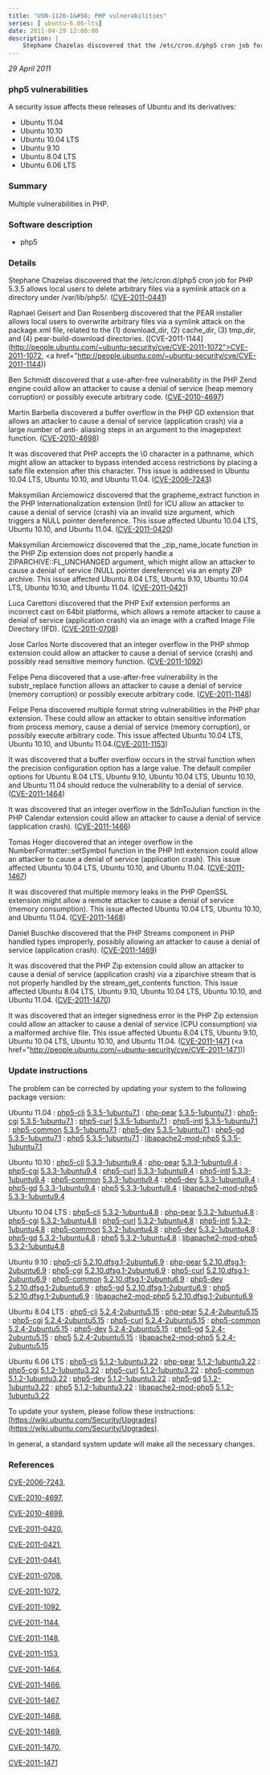 ```yaml
---
title: "USN-1126-1&#58; PHP vulnerabilities"
series: [ ubuntu-6.06-lts]
date: 2011-04-29 12:00:00
description: |
    Stephane Chazelas discovered that the /etc/cron.d/php5 cron job for PHP 5.3.5 allows local users to delete arbitrary files via a symlink attack on a directory under /var/lib/php5/. ([CVE-2011-0441](http://people.ubuntu.com/~ubuntu-security/cve/CVE-2011-0441))
--- 
```

 
 

*29 April 2011*

### php5 vulnerabilities

A security issue affects these releases of Ubuntu and its derivatives:

* Ubuntu 11.04
* Ubuntu 10.10
* Ubuntu 10.04 LTS
* Ubuntu 9.10
* Ubuntu 8.04 LTS
* Ubuntu 6.06 LTS

### Summary

Multiple vulnerabilities in PHP. 

### Software description

* php5 

### Details

Stephane Chazelas discovered that the /etc/cron.d/php5 cron job for PHP 5.3.5 allows local users to delete arbitrary files via a symlink attack on a directory under /var/lib/php5/. ([CVE-2011-0441](http://people.ubuntu.com/~ubuntu-security/cve/CVE-2011-0441))

Raphael Geisert and Dan Rosenberg discovered that the PEAR installer allows local users to overwrite arbitrary files via a symlink attack on the package.xml file, related to the (1) download_dir, (2) cache_dir, (3) tmp_dir, and (4) pear-build-download directories. ([CVE-2011-1144](http://people.ubuntu.com/~ubuntu-security/cve/CVE-2011-1072">CVE-2011-1072</a>, <a href="http://people.ubuntu.com/~ubuntu-security/cve/CVE-2011-1144))

Ben Schmidt discovered that a use-after-free vulnerability in the PHP Zend engine could allow an attacker to cause a denial of service (heap memory corruption) or possibly execute arbitrary code. ([CVE-2010-4697](http://people.ubuntu.com/~ubuntu-security/cve/CVE-2010-4697))

Martin Barbella discovered a buffer overflow in the PHP GD extension that allows an attacker to cause a denial of service (application crash) via a large number of anti- aliasing steps in an argument to the imagepstext function. ([CVE-2010-4698](http://people.ubuntu.com/~ubuntu-security/cve/CVE-2010-4698))

It was discovered that PHP accepts the \0 character in a pathname, which might allow an attacker to bypass intended access restrictions by placing a safe file extension after this character. This issue is addressed in Ubuntu 10.04 LTS, Ubuntu 10.10, and Ubuntu 11.04. ([CVE-2006-7243](http://people.ubuntu.com/~ubuntu-security/cve/CVE-2006-7243))

Maksymilian Arciemowicz discovered that the grapheme_extract function in the PHP Internationalization extension (Intl) for ICU allow an attacker to cause a denial of service (crash) via an invalid size argument, which triggers a NULL pointer dereference. This issue affected Ubuntu 10.04 LTS, Ubuntu 10.10, and Ubuntu 11.04. ([CVE-2011-0420](http://people.ubuntu.com/~ubuntu-security/cve/CVE-2011-0420))

Maksymilian Arciemowicz discovered that the _zip_name_locate function in the PHP Zip extension does not properly handle a ZIPARCHIVE::FL_UNCHANGED argument, which might allow an attacker to cause a denial of service (NULL pointer dereference) via an empty ZIP archive. This issue affected Ubuntu 8.04 LTS, Ubuntu 9.10, Ubuntu 10.04 LTS, Ubuntu 10.10, and Ubuntu 11.04. ([CVE-2011-0421](http://people.ubuntu.com/~ubuntu-security/cve/CVE-2011-0421))

Luca Carettoni discovered that the PHP Exif extension performs an incorrect cast on 64bit platforms, which allows a remote attacker to cause a denial of service (application crash) via an image with a crafted Image File Directory (IFD). ([CVE-2011-0708](http://people.ubuntu.com/~ubuntu-security/cve/CVE-2011-0708))

Jose Carlos Norte discovered that an integer overflow in the PHP shmop extension could allow an attacker to cause a denial of service (crash) and possibly read sensitive memory function. ([CVE-2011-1092](http://people.ubuntu.com/~ubuntu-security/cve/CVE-2011-1092))

Felipe Pena discovered that a use-after-free vulnerability in the substr_replace function allows an attacker to cause a denial of service (memory corruption) or possibly execute arbitrary code. ([CVE-2011-1148](http://people.ubuntu.com/~ubuntu-security/cve/CVE-2011-1148))

Felipe Pena discovered multiple format string vulnerabilities in the PHP phar extension. These could allow an attacker to obtain sensitive information from process memory, cause a denial of service (memory corruption), or possibly execute arbitrary code. This issue affected Ubuntu 10.04 LTS, Ubuntu 10.10, and Ubuntu 11.04.([CVE-2011-1153](http://people.ubuntu.com/~ubuntu-security/cve/CVE-2011-1153))

It was discovered that a buffer overflow occurs in the strval function when the precision configuration option has a large value. The default compiler options for Ubuntu 8.04 LTS, Ubuntu 9.10, Ubuntu 10.04 LTS, Ubuntu 10.10, and Ubuntu 11.04 should reduce the vulnerability to a denial of service. ([CVE-2011-1464](http://people.ubuntu.com/~ubuntu-security/cve/CVE-2011-1464))

It was discovered that an integer overflow in the SdnToJulian function in the PHP Calendar extension could allow an attacker to cause a denial of service (application crash). ([CVE-2011-1466](http://people.ubuntu.com/~ubuntu-security/cve/CVE-2011-1466))

Tomas Hoger discovered that an integer overflow in the NumberFormatter::setSymbol function in the PHP Intl extension could allow an attacker to cause a denial of service (application crash). This issue affected Ubuntu 10.04 LTS, Ubuntu 10.10, and Ubuntu 11.04. ([CVE-2011-1467](http://people.ubuntu.com/~ubuntu-security/cve/CVE-2011-1467))

It was discovered that multiple memory leaks in the PHP OpenSSL extension might allow a remote attacker to cause a denial of service (memory consumption). This issue affected Ubuntu 10.04 LTS, Ubuntu 10.10, and Ubuntu 11.04. ([CVE-2011-1468](http://people.ubuntu.com/~ubuntu-security/cve/CVE-2011-1468))

Daniel Buschke discovered that the PHP Streams component in PHP handled types improperly, possibly allowing an attacker to cause a denial of service (application crash). ([CVE-2011-1469](http://people.ubuntu.com/~ubuntu-security/cve/CVE-2011-1469))

It was discovered that the PHP Zip extension could allow an attacker to cause a denial of service (application crash) via a ziparchive stream that is not properly handled by the stream_get_contents function. This issue affected Ubuntu 8.04 LTS, Ubuntu 9.10, Ubuntu 10.04 LTS, Ubuntu 10.10, and Ubuntu 11.04. ([CVE-2011-1470](http://people.ubuntu.com/~ubuntu-security/cve/CVE-2011-1470))

It was discovered that an integer signedness error in the PHP Zip extension could allow an attacker to cause a denial of service (CPU consumption) via a malformed archive file. This issue affected Ubuntu 8.04 LTS, Ubuntu 9.10, Ubuntu 10.04 LTS, Ubuntu 10.10, and Ubuntu 11.04. ([CVE-2011-1471](http://people.ubuntu.com/~ubuntu-security/cve/CVE-2011-1470">CVE-2011-1470</a>) (<a href="http://people.ubuntu.com/~ubuntu-security/cve/CVE-2011-1471)) 

### Update instructions

The problem can be corrected by updating your system to the following package version:

Ubuntu 11.04
 : [php5-cli](https://launchpad.net/ubuntu/+source/php5) <span> [5.3.5-1ubuntu7.1](https://launchpad.net/ubuntu/+source/php5/5.3.5-1ubuntu7.1) </span> 
 : [php-pear](https://launchpad.net/ubuntu/+source/php5) <span> [5.3.5-1ubuntu7.1](https://launchpad.net/ubuntu/+source/php5/5.3.5-1ubuntu7.1) </span> 
 : [php5-cgi](https://launchpad.net/ubuntu/+source/php5) <span> [5.3.5-1ubuntu7.1](https://launchpad.net/ubuntu/+source/php5/5.3.5-1ubuntu7.1) </span> 
 : [php5-curl](https://launchpad.net/ubuntu/+source/php5) <span> [5.3.5-1ubuntu7.1](https://launchpad.net/ubuntu/+source/php5/5.3.5-1ubuntu7.1) </span> 
 : [php5-intl](https://launchpad.net/ubuntu/+source/php5) <span> [5.3.5-1ubuntu7.1](https://launchpad.net/ubuntu/+source/php5/5.3.5-1ubuntu7.1) </span> 
 : [php5-common](https://launchpad.net/ubuntu/+source/php5) <span> [5.3.5-1ubuntu7.1](https://launchpad.net/ubuntu/+source/php5/5.3.5-1ubuntu7.1) </span> 
 : [php5-dev](https://launchpad.net/ubuntu/+source/php5) <span> [5.3.5-1ubuntu7.1](https://launchpad.net/ubuntu/+source/php5/5.3.5-1ubuntu7.1) </span> 
 : [php5-gd](https://launchpad.net/ubuntu/+source/php5) <span> [5.3.5-1ubuntu7.1](https://launchpad.net/ubuntu/+source/php5/5.3.5-1ubuntu7.1) </span> 
 : [php5](https://launchpad.net/ubuntu/+source/php5) <span> [5.3.5-1ubuntu7.1](https://launchpad.net/ubuntu/+source/php5/5.3.5-1ubuntu7.1) </span> 
 : [libapache2-mod-php5](https://launchpad.net/ubuntu/+source/php5) <span> [5.3.5-1ubuntu7.1](https://launchpad.net/ubuntu/+source/php5/5.3.5-1ubuntu7.1) </span> 

Ubuntu 10.10
 : [php5-cli](https://launchpad.net/ubuntu/+source/php5) <span> [5.3.3-1ubuntu9.4](https://launchpad.net/ubuntu/+source/php5/5.3.3-1ubuntu9.4) </span> 
 : [php-pear](https://launchpad.net/ubuntu/+source/php5) <span> [5.3.3-1ubuntu9.4](https://launchpad.net/ubuntu/+source/php5/5.3.3-1ubuntu9.4) </span> 
 : [php5-cgi](https://launchpad.net/ubuntu/+source/php5) <span> [5.3.3-1ubuntu9.4](https://launchpad.net/ubuntu/+source/php5/5.3.3-1ubuntu9.4) </span> 
 : [php5-curl](https://launchpad.net/ubuntu/+source/php5) <span> [5.3.3-1ubuntu9.4](https://launchpad.net/ubuntu/+source/php5/5.3.3-1ubuntu9.4) </span> 
 : [php5-intl](https://launchpad.net/ubuntu/+source/php5) <span> [5.3.3-1ubuntu9.4](https://launchpad.net/ubuntu/+source/php5/5.3.3-1ubuntu9.4) </span> 
 : [php5-common](https://launchpad.net/ubuntu/+source/php5) <span> [5.3.3-1ubuntu9.4](https://launchpad.net/ubuntu/+source/php5/5.3.3-1ubuntu9.4) </span> 
 : [php5-dev](https://launchpad.net/ubuntu/+source/php5) <span> [5.3.3-1ubuntu9.4](https://launchpad.net/ubuntu/+source/php5/5.3.3-1ubuntu9.4) </span> 
 : [php5-gd](https://launchpad.net/ubuntu/+source/php5) <span> [5.3.3-1ubuntu9.4](https://launchpad.net/ubuntu/+source/php5/5.3.3-1ubuntu9.4) </span> 
 : [php5](https://launchpad.net/ubuntu/+source/php5) <span> [5.3.3-1ubuntu9.4](https://launchpad.net/ubuntu/+source/php5/5.3.3-1ubuntu9.4) </span> 
 : [libapache2-mod-php5](https://launchpad.net/ubuntu/+source/php5) <span> [5.3.3-1ubuntu9.4](https://launchpad.net/ubuntu/+source/php5/5.3.3-1ubuntu9.4) </span> 

Ubuntu 10.04 LTS
 : [php5-cli](https://launchpad.net/ubuntu/+source/php5) <span> [5.3.2-1ubuntu4.8](https://launchpad.net/ubuntu/+source/php5/5.3.2-1ubuntu4.8) </span> 
 : [php-pear](https://launchpad.net/ubuntu/+source/php5) <span> [5.3.2-1ubuntu4.8](https://launchpad.net/ubuntu/+source/php5/5.3.2-1ubuntu4.8) </span> 
 : [php5-cgi](https://launchpad.net/ubuntu/+source/php5) <span> [5.3.2-1ubuntu4.8](https://launchpad.net/ubuntu/+source/php5/5.3.2-1ubuntu4.8) </span> 
 : [php5-curl](https://launchpad.net/ubuntu/+source/php5) <span> [5.3.2-1ubuntu4.8](https://launchpad.net/ubuntu/+source/php5/5.3.2-1ubuntu4.8) </span> 
 : [php5-intl](https://launchpad.net/ubuntu/+source/php5) <span> [5.3.2-1ubuntu4.8](https://launchpad.net/ubuntu/+source/php5/5.3.2-1ubuntu4.8) </span> 
 : [php5-common](https://launchpad.net/ubuntu/+source/php5) <span> [5.3.2-1ubuntu4.8](https://launchpad.net/ubuntu/+source/php5/5.3.2-1ubuntu4.8) </span> 
 : [php5-dev](https://launchpad.net/ubuntu/+source/php5) <span> [5.3.2-1ubuntu4.8](https://launchpad.net/ubuntu/+source/php5/5.3.2-1ubuntu4.8) </span> 
 : [php5-gd](https://launchpad.net/ubuntu/+source/php5) <span> [5.3.2-1ubuntu4.8](https://launchpad.net/ubuntu/+source/php5/5.3.2-1ubuntu4.8) </span> 
 : [php5](https://launchpad.net/ubuntu/+source/php5) <span> [5.3.2-1ubuntu4.8](https://launchpad.net/ubuntu/+source/php5/5.3.2-1ubuntu4.8) </span> 
 : [libapache2-mod-php5](https://launchpad.net/ubuntu/+source/php5) <span> [5.3.2-1ubuntu4.8](https://launchpad.net/ubuntu/+source/php5/5.3.2-1ubuntu4.8) </span> 

Ubuntu 9.10
 : [php5-cli](https://launchpad.net/ubuntu/+source/php5) <span> [5.2.10.dfsg.1-2ubuntu6.9](https://launchpad.net/ubuntu/+source/php5/5.2.10.dfsg.1-2ubuntu6.9) </span> 
 : [php-pear](https://launchpad.net/ubuntu/+source/php5) <span> [5.2.10.dfsg.1-2ubuntu6.9](https://launchpad.net/ubuntu/+source/php5/5.2.10.dfsg.1-2ubuntu6.9) </span> 
 : [php5-cgi](https://launchpad.net/ubuntu/+source/php5) <span> [5.2.10.dfsg.1-2ubuntu6.9](https://launchpad.net/ubuntu/+source/php5/5.2.10.dfsg.1-2ubuntu6.9) </span> 
 : [php5-curl](https://launchpad.net/ubuntu/+source/php5) <span> [5.2.10.dfsg.1-2ubuntu6.9](https://launchpad.net/ubuntu/+source/php5/5.2.10.dfsg.1-2ubuntu6.9) </span> 
 : [php5-common](https://launchpad.net/ubuntu/+source/php5) <span> [5.2.10.dfsg.1-2ubuntu6.9](https://launchpad.net/ubuntu/+source/php5/5.2.10.dfsg.1-2ubuntu6.9) </span> 
 : [php5-dev](https://launchpad.net/ubuntu/+source/php5) <span> [5.2.10.dfsg.1-2ubuntu6.9](https://launchpad.net/ubuntu/+source/php5/5.2.10.dfsg.1-2ubuntu6.9) </span> 
 : [php5-gd](https://launchpad.net/ubuntu/+source/php5) <span> [5.2.10.dfsg.1-2ubuntu6.9](https://launchpad.net/ubuntu/+source/php5/5.2.10.dfsg.1-2ubuntu6.9) </span> 
 : [php5](https://launchpad.net/ubuntu/+source/php5) <span> [5.2.10.dfsg.1-2ubuntu6.9](https://launchpad.net/ubuntu/+source/php5/5.2.10.dfsg.1-2ubuntu6.9) </span> 
 : [libapache2-mod-php5](https://launchpad.net/ubuntu/+source/php5) <span> [5.2.10.dfsg.1-2ubuntu6.9](https://launchpad.net/ubuntu/+source/php5/5.2.10.dfsg.1-2ubuntu6.9) </span> 

Ubuntu 8.04 LTS
 : [php5-cli](https://launchpad.net/ubuntu/+source/php5) <span> [5.2.4-2ubuntu5.15](https://launchpad.net/ubuntu/+source/php5/5.2.4-2ubuntu5.15) </span> 
 : [php-pear](https://launchpad.net/ubuntu/+source/php5) <span> [5.2.4-2ubuntu5.15](https://launchpad.net/ubuntu/+source/php5/5.2.4-2ubuntu5.15) </span> 
 : [php5-cgi](https://launchpad.net/ubuntu/+source/php5) <span> [5.2.4-2ubuntu5.15](https://launchpad.net/ubuntu/+source/php5/5.2.4-2ubuntu5.15) </span> 
 : [php5-curl](https://launchpad.net/ubuntu/+source/php5) <span> [5.2.4-2ubuntu5.15](https://launchpad.net/ubuntu/+source/php5/5.2.4-2ubuntu5.15) </span> 
 : [php5-common](https://launchpad.net/ubuntu/+source/php5) <span> [5.2.4-2ubuntu5.15](https://launchpad.net/ubuntu/+source/php5/5.2.4-2ubuntu5.15) </span> 
 : [php5-dev](https://launchpad.net/ubuntu/+source/php5) <span> [5.2.4-2ubuntu5.15](https://launchpad.net/ubuntu/+source/php5/5.2.4-2ubuntu5.15) </span> 
 : [php5-gd](https://launchpad.net/ubuntu/+source/php5) <span> [5.2.4-2ubuntu5.15](https://launchpad.net/ubuntu/+source/php5/5.2.4-2ubuntu5.15) </span> 
 : [php5](https://launchpad.net/ubuntu/+source/php5) <span> [5.2.4-2ubuntu5.15](https://launchpad.net/ubuntu/+source/php5/5.2.4-2ubuntu5.15) </span> 
 : [libapache2-mod-php5](https://launchpad.net/ubuntu/+source/php5) <span> [5.2.4-2ubuntu5.15](https://launchpad.net/ubuntu/+source/php5/5.2.4-2ubuntu5.15) </span> 

Ubuntu 6.06 LTS
 : [php5-cli](https://launchpad.net/ubuntu/+source/php5) <span> [5.1.2-1ubuntu3.22](https://launchpad.net/ubuntu/+source/php5/5.1.2-1ubuntu3.22) </span> 
 : [php-pear](https://launchpad.net/ubuntu/+source/php5) <span> [5.1.2-1ubuntu3.22](https://launchpad.net/ubuntu/+source/php5/5.1.2-1ubuntu3.22) </span> 
 : [php5-cgi](https://launchpad.net/ubuntu/+source/php5) <span> [5.1.2-1ubuntu3.22](https://launchpad.net/ubuntu/+source/php5/5.1.2-1ubuntu3.22) </span> 
 : [php5-curl](https://launchpad.net/ubuntu/+source/php5) <span> [5.1.2-1ubuntu3.22](https://launchpad.net/ubuntu/+source/php5/5.1.2-1ubuntu3.22) </span> 
 : [php5-common](https://launchpad.net/ubuntu/+source/php5) <span> [5.1.2-1ubuntu3.22](https://launchpad.net/ubuntu/+source/php5/5.1.2-1ubuntu3.22) </span> 
 : [php5-dev](https://launchpad.net/ubuntu/+source/php5) <span> [5.1.2-1ubuntu3.22](https://launchpad.net/ubuntu/+source/php5/5.1.2-1ubuntu3.22) </span> 
 : [php5-gd](https://launchpad.net/ubuntu/+source/php5) <span> [5.1.2-1ubuntu3.22](https://launchpad.net/ubuntu/+source/php5/5.1.2-1ubuntu3.22) </span> 
 : [php5](https://launchpad.net/ubuntu/+source/php5) <span> [5.1.2-1ubuntu3.22](https://launchpad.net/ubuntu/+source/php5/5.1.2-1ubuntu3.22) </span> 
 : [libapache2-mod-php5](https://launchpad.net/ubuntu/+source/php5) <span> [5.1.2-1ubuntu3.22](https://launchpad.net/ubuntu/+source/php5/5.1.2-1ubuntu3.22) </span> 

To update your system, please follow these instructions: [https://wiki.ubuntu.com/Security/Upgrades](https://wiki.ubuntu.com/Security/Upgrades).

In general, a standard system update will make all the necessary changes. 

### References

 
 [CVE-2006-7243](http://people.ubuntu.com/~ubuntu-security/cve/CVE-2006-7243), 

 [CVE-2010-4697](http://people.ubuntu.com/~ubuntu-security/cve/CVE-2010-4697), 

 [CVE-2010-4698](http://people.ubuntu.com/~ubuntu-security/cve/CVE-2010-4698), 

 [CVE-2011-0420](http://people.ubuntu.com/~ubuntu-security/cve/CVE-2011-0420), 

 [CVE-2011-0421](http://people.ubuntu.com/~ubuntu-security/cve/CVE-2011-0421), 

 [CVE-2011-0441](http://people.ubuntu.com/~ubuntu-security/cve/CVE-2011-0441), 

 [CVE-2011-0708](http://people.ubuntu.com/~ubuntu-security/cve/CVE-2011-0708), 

 [CVE-2011-1072](http://people.ubuntu.com/~ubuntu-security/cve/CVE-2011-1072), 

 [CVE-2011-1092](http://people.ubuntu.com/~ubuntu-security/cve/CVE-2011-1092), 

 [CVE-2011-1144](http://people.ubuntu.com/~ubuntu-security/cve/CVE-2011-1144), 

 [CVE-2011-1148](http://people.ubuntu.com/~ubuntu-security/cve/CVE-2011-1148), 

 [CVE-2011-1153](http://people.ubuntu.com/~ubuntu-security/cve/CVE-2011-1153), 

 [CVE-2011-1464](http://people.ubuntu.com/~ubuntu-security/cve/CVE-2011-1464), 

 [CVE-2011-1466](http://people.ubuntu.com/~ubuntu-security/cve/CVE-2011-1466), 

 [CVE-2011-1467](http://people.ubuntu.com/~ubuntu-security/cve/CVE-2011-1467), 

 [CVE-2011-1468](http://people.ubuntu.com/~ubuntu-security/cve/CVE-2011-1468), 

 [CVE-2011-1469](http://people.ubuntu.com/~ubuntu-security/cve/CVE-2011-1469), 

 [CVE-2011-1470](http://people.ubuntu.com/~ubuntu-security/cve/CVE-2011-1470), 

 [CVE-2011-1471](http://people.ubuntu.com/~ubuntu-security/cve/CVE-2011-1471)
 

